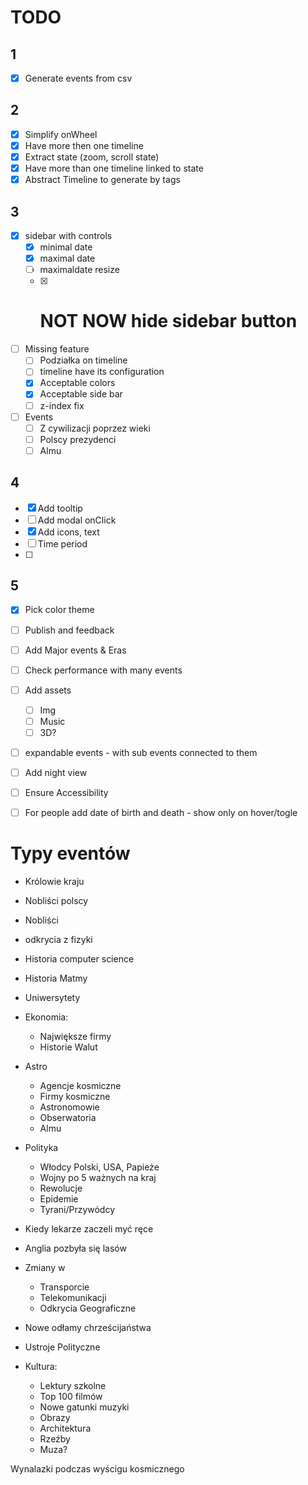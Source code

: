 # TODO

## 1
* [X] Generate events from csv

## 2
* [X] Simplify onWheel
* [X] Have more then one timeline
* [X] Extract state (zoom, scroll state)
* [X] Have more than one timeline linked to state 
* [X] Abstract Timeline to generate by tags

## 3
* [X] sidebar with controls 
  * [X] minimal date
  * [X] maximal date
  * [ ] maximaldate resize
  * [X] # NOT NOW hide sidebar button
* [ ] Missing feature
  * [ ] Podziałka on timeline
  * [ ] timeline have its configuration
  * [X] Acceptable colors
  * [X] Acceptable side bar
  * [ ] z-index fix
* [ ] Events
  * [ ] Z cywilizacji poprzez wieki
  * [ ] Polscy prezydenci
  * [ ] Almu

## 4
* [X] Add tooltip
* [ ] Add modal onClick
* [X] Add icons, text
* [ ] Time period
* [ ] 

## 5
* [X] Pick color theme
* [ ] Publish and feedback

* [ ] Add Major events & Eras

* [ ] Check performance with many events
* [ ] Add assets
  * [ ] Img
  * [ ] Music
  * [ ] 3D?
* [ ] expandable events - with sub events connected to them
* [ ] Add night view
* [ ] Ensure Accessibility
* [ ] For people add date of birth and death - show only on hover/togle


# Typy eventów
* Królowie kraju
* Nobliści polscy
* Nobliści
* odkrycia z fizyki
* Historia computer science
* Historia Matmy
* Uniwersytety
* Ekonomia:
  * Największe firmy
  * Historie Walut
* Astro
	* Agencje kosmiczne
	* Firmy kosmiczne
	* Astronomowie
	* Obserwatoria
	* Almu

* Polityka
	* Włodcy Polski, USA, Papieże
	* Wojny po 5 ważnych na kraj
	* Rewolucje
	* Epidemie
	* Tyrani/Przywódcy

* Kiedy lekarze zaczeli myć ręce
* Anglia pozbyła się lasów

* Zmiany w
	* Transporcie
	* Telekomunikacji
	* Odkrycia Geograficzne

* Nowe odłamy chrześcijaństwa
* Ustroje Polityczne

* Kultura:
	* Lektury szkolne
	* Top 100 filmów
	* Nowe gatunki muzyki
	* Obrazy
	* Architektura
	* Rzeźby
	* Muza?

Wynalazki podczas wyścigu kosmicznego